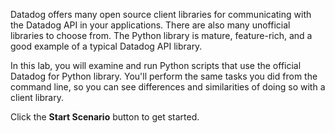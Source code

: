 Datadog offers many open source client libraries for communicating with the Datadog API in your applications. There are also many unofficial libraries to choose from. The Python library is mature, feature-rich, and a good example of a typical Datadog API library.

In this lab, you will examine and run Python scripts that use the official Datadog for Python library. You'll perform the same tasks you did from the command line, so you can see differences and similarities of doing so with a client library. 

Click the **Start Scenario** button to get started.